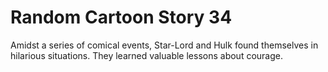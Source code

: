 # Random Cartoon Story 34

Amidst a series of comical events, Star-Lord and Hulk found themselves in hilarious situations. They learned valuable lessons about courage.